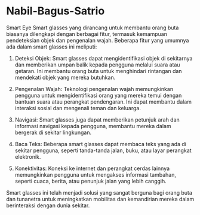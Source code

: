 # Nabil-Bagus-Satrio
Smart Eye
Smart glasses yang dirancang untuk membantu orang buta biasanya dilengkapi dengan berbagai fitur, termasuk kemampuan pendeteksian objek dan pengenalan wajah. Beberapa fitur yang umumnya ada dalam smart glasses ini meliputi:

1. Deteksi Objek: Smart glasses dapat mengidentifikasi objek di sekitarnya dan memberikan umpan balik kepada pengguna melalui suara atau getaran. Ini membantu orang buta untuk menghindari rintangan dan mendekati objek yang mereka butuhkan.

2. Pengenalan Wajah: Teknologi pengenalan wajah memungkinkan pengguna untuk mengidentifikasi orang yang mereka temui dengan bantuan suara atau perangkat pendengaran. Ini dapat membantu dalam interaksi sosial dan mengenali teman dan keluarga.

3. Navigasi: Smart glasses juga dapat memberikan petunjuk arah dan informasi navigasi kepada pengguna, membantu mereka dalam bergerak di sekitar lingkungan.

4. Baca Teks: Beberapa smart glasses dapat membaca teks yang ada di sekitar pengguna, seperti tanda-tanda jalan, buku, atau layar perangkat elektronik.

5. Konektivitas: Koneksi ke internet dan perangkat cerdas lainnya memungkinkan pengguna untuk mengakses informasi tambahan, seperti cuaca, berita, atau penunjuk jalan yang lebih canggih.

Smart glasses ini telah menjadi solusi yang sangat berguna bagi orang buta dan tunanetra untuk meningkatkan mobilitas dan kemandirian mereka dalam berinteraksi dengan dunia sekitar.
